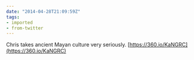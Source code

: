 ```yaml
---
date: "2014-04-28T21:09:59Z"
tags:
- imported
- from-twitter
---
```

Chris takes ancient Mayan culture very seriously. [https://360.io/KaNGRC](https://360.io/KaNGRC)

